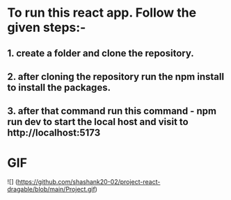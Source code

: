 # To run this react app. Follow the given steps:-

## 1. create a folder and clone the repository.

## 2. after cloning the repository run the npm install to install the packages.

## 3. after that command run this command - npm run dev to start the local host and visit to http://localhost:5173

# GIF

![] (https://github.com/shashank20-02/project-react-dragable/blob/main/Project.gif)

